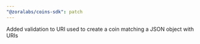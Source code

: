 ```yaml
---
"@zoralabs/coins-sdk": patch
---
```


Added validation to URI used to create a coin matching a JSON object with URIs
